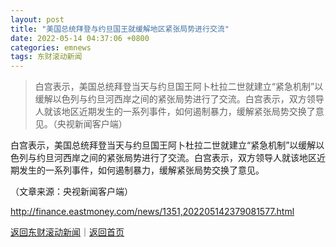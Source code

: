 ```yaml
---
layout: post
title: "美国总统拜登与约旦国王就缓解地区紧张局势进行交流"
date: 2022-05-14 04:37:06 +0800
categories: emnews
tags: 东财滚动新闻
---
```

> 白宫表示，美国总统拜登当天与约旦国王阿卜杜拉二世就建立“紧急机制”以缓解以色列与约旦河西岸之间的紧张局势进行了交流。白宫表示，双方领导人就该地区近期发生的一系列事件，如何遏制暴力，缓解紧张局势交换了意见。（央视新闻客户端）

<p>白宫表示，美国总统拜登当天与约旦国王阿卜杜拉二世就建立“紧急机制”以缓解以色列与约旦河西岸之间的紧张局势进行了交流。白宫表示，双方领导人就该地区近期发生的一系列事件，如何遏制暴力，缓解紧张局势交换了意见。</p><p class="em_media">（文章来源：央视新闻客户端）</p>

<http://finance.eastmoney.com/news/1351,202205142379081577.html>

[返回东财滚动新闻](//finews.withounder.com/emnews/)｜[返回首页](//finews.withounder.com/)